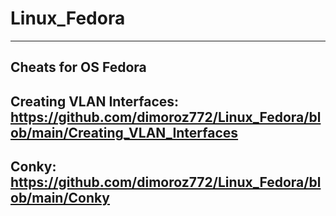 # Linux_Fedora
------------------------------------------------------------------------------------------------------------
Cheats for OS Fedora
------------------------------------------------------------------------------------------------------------
Creating VLAN Interfaces: https://github.com/dimoroz772/Linux_Fedora/blob/main/Creating_VLAN_Interfaces
------------------------------------------------------------------------------------------------------------
Conky: https://github.com/dimoroz772/Linux_Fedora/blob/main/Conky
------------------------------------------------------------------------------------------------------------
